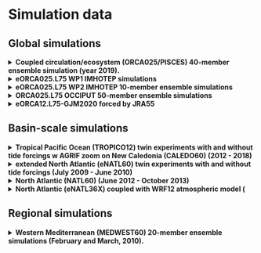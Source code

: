 # Simulation data

## Global simulations

<details>
  <summary><strong>Coupled circulation/ecosystem (ORCA025/PISCES) 40-member ensemble simulation (year 2019).</strong></summary>

<hr style="border:1px solid blue">

  * By: Mikhail Popov
  * Project: SEAMLESS
  * Model: NEMO-PISCES
  * Storage machine: jean-zay (IDRIS)
  * Directory : /gpfsstore/rech/egi/uzx13pp/Ensembles
  * Size: 34 Tb
  * More details in SEAMLESS deliverable 3.4.

<hr style="border:1px solid blue">
</details>

<details>
  <summary><strong>eORCA025.L75 WP1 IMHOTEP simulations </strong></summary>

<hr style="border:1px solid blue">

  * By: Jean-Marc Molines
  * Project: IMHOTEP
  * Model: NEMO 4.0.6
  * Status : completed
  * Number of experiments : 5 (+ 1 spin-up)
    * IMHOTEP.S   (1980-2018)
    * IMHOTEP.GAI (1980-2018)
    * IMHOTEP.AI  (1980-2018)
    * IMHOTEP.GI  (1980-2018)
    * IMHOTEP.GA  (1980-2018)
    * IMHOTEP02   (spinup, 1958-2019)
  * Storage machine: jean-zay (IDRIS)
  * Directory : /gpfsstore/rech/cli/rcli002/eORCA025.L75/eORCA025.L75-IMHOTEP.*EXP*-S
    * *EXP* : one of S GAI AI GI or GA
  * Size: 28 Tb per experiment (140 Tb total + 45 Tb spin up)
  * More details in IMHOTEP documentation

<hr style="border:1px solid blue">
</details>

<details>
  <summary><strong>eORCA025.L75 WP2 IMHOTEP 10-member ensemble simulations </strong></summary>

<hr style="border:1px solid blue">

  * By: Jean-Marc Molines
  * Project: IMHOTEP
  * Model: NEMO 4.0.6
  * Status : on going
  * Number of experiments : 3 (+ 1 spin-up)
    * IMHOTEP.ES
    * IMHOTEP.EGAI
    * IMHOTEP.EAI
  * Period : 1980-2019
  * Storage machine: jean-zay (IDRIS)
  * Directory : /gpfsstore/rech/cli/rcli002/eORCA025.L75/eORCA025.L75-IMHOTEP.*EXP*.*mbr*-S
    * *EXP* : one of ES EGAI EAI
    * *mbr* : from 001 to 010
  * Size: 208 Gb per year per member
  * More details in IMHOTEP documentation

<hr style="border:1px solid blue">
</details>

<details>
  <summary><strong>ORCA025.L75 OCCIPUT 50-member ensemble simulations </strong></summary>

<hr style="border:1px solid blue">

  * By: Laurent Bessieres, Jean-Marc Molines
  * Project: OCCIPUT
  * Model: NEMO 3.5beta
  * Status : completed
  * Period : 1960-2015
  * Storage machine: Irene (TGCC) + backup on ige-meom-cal1
  * Directory : /ccc/store/cont003/gen0727/molines/bessierl_store/ORCA025.L75/ORCA025.L75-OCCITENS.*mbr*-S/
    * *mbr* : from 001 to 050
  * Size: 171 Tb for the whole original dataset.
  * More details in OCCIPUT documentation

<hr style="border:1px solid blue">
</details>

<details>
  <summary><strong>eORCA12.L75-GJM2020 forced by JRA55 </strong></summary>

<hr style="border:1px solid blue">

  * By: Jean-Marc Molines
  * Project: DRAKKAR follow on
  * Model: NEMO 4.0.2
  * Status : completed
  * Number of experiments : 2
    * GJM2020 = base line (1979-2019)
    * GJMFK21 = sensitivity to Fox Kemper parameterization (2010-2015)
  * Storage machine: Jean-Zay
  * Directories: 
    * /gpfsstore/rech/cli/rcli002/eORCA12.L75/eORCA12.L75-GJM2020-S
    * /gpfsstore/rech/cli/rcli002/eORCA12.L75/eORCA12.L75-GJMFK21-S
  * Size: 261 Tb for GJM2020, 38 Tb for GJMFK21
  * More details  <a href="https://github.com/meom-configurations/eORCA12.L75-GJM2020"> github eORCA12.L75-GJM2020</a> (wip)

<hr style="border:1px solid blue">

</details>

## Basin-scale simulations

<details>
  <summary><strong>Tropical Pacific Ocean (TROPICO12) twin experiments with and without tide forcings w AGRIF zoom on New Caledonia (CALEDO60) (2012 - 2018) </strong></summary>

<hr style="border:1px solid blue">

  * By: Laurent Brodeau
  * Project: SWOT-Nouvelle Calédonie 
  * Model: NEMO-LIM3
  * Storage machine: occigen (CINES)
  * Directory : /store/brodeau/TROPICO12
  * Size: 148 Tb
  * More details in <a href="https://cloud.univ-grenoble-alpes.fr/s/27jmG2x5Drz3EpP"> NATL60 report</a>

<hr style="border:1px solid blue">
</details>

<details>
  <summary><strong>extended North Atlantic (eNATL60) twin experiments with and without tide forcings (July 2009 - June 2010) </strong></summary>

<hr style="border:1px solid blue">

  * By: Laurent Brodeau
  * Project: ReSuMPTiOn (PRACE)
  * Model: NEMO-LIM3
  * Storage machine: occigen (CINES)
  * Directory : /store/CT1/hmg2840/lbrodeau/eNATL60
  * Size: 1,4 Pb
  * More details in <a href="https://github.com/ocean-next/eNATL60"> eNATL60 github repo</a>

<hr style="border:1px solid blue">
</details>


<details>
  <summary><strong>North Atlantic (NATL60) (June 2012 - October 2013) </strong></summary>

<hr style="border:1px solid blue">

  * By: Jean-Marc Molines
  * Project: H2O (Grand Défi GENCI-CINE on occigen)
  * Model: NEMO-LIM3
  * Storage machine: occigen (CINES)
  * Directory : /store/molines/NATL60/NATL60-CJM165-S
  * Size: 38 Tb
  * More details in <a href="https://cloud.univ-grenoble-alpes.fr/s/27jmG2x5Drz3EpP"> NATL60 report</a>

<hr style="border:1px solid blue">
</details>

<details>
  <summary><strong>North Atlantic (eNATL36X) coupled with WRF12 atmospheric model ( </strong></summary>

<hr style="border:1px solid blue">

  * By: Sebastien Masson, Jean-Marc Molines
  * Project: ENERGETICS (Grand Défi GENCIIDRIS on Jean-Zay)
  * Model: NEMO 4.0.2 - WRF 
  * Storage machine: jean-zay (IDRIS)
  * Directory : /gpfsstore/rech/cli/rcli002/ENERGETICS/eNATL36X_now/outputs/now02
  * Size: 44 Tb 
  * More details  <a href="https://github.com/molines/ENERGETICS"> github ENERGETICS</a> (wip)

<hr style="border:1px solid blue">
</details>



## Regional simulations

<details>
  <summary><strong>Western Mediterranean (MEDWEST60) 20-member ensemble simulations (February and March, 2010).</strong></summary>

<hr style="border:1px solid blue">

  * By: Stéphanie Leroux
  * Project: IMMERSE
  * Model: NEMO
  * Storage machine: jean-zay (IDRIS)
  * Directory : /gpfsstore/rech/egi/commun/MEDWEST60
  * Size: 75 Tb
  * More details in <a href="https://doi.org/10.5194/os-2022-11">Leroux et al., 2022</a>

<hr style="border:1px solid blue">
</details>

